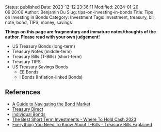 Status: published
Date: 2023-12-12 23:36:11
Modified: 2024-01-20 09:26:06
Author: Benjamin Du
Slug: tips-on-investing-in-bonds
Title: Tips on Investing in Bonds
Category: Investment
Tags: Investment, treasury, bill, note, bond, TIPS, money, savings

**Things on this page are fragmentary and immature notes/thoughts of the author. Please read with your own judgement!**

- US Treasury Bonds (long-term)
- Treasury Notes (middle-term)
- Treasury Bills (T-Bills) (short-term)
- Treasury TIPS
- US Treasury Savings Bonds 
    - EE Bonds
    - I Bonds (Inflation-linked Bonds)

## References

- [A Guide to Navigating the Bond Market](https://www.schwab.com/learn/story/guide-to-navigating-bond-market?cmp=em-XCS)
- [Treasury Direct](https://www.treasurydirect.gov/)
- [Individual Bonds](https://www.schwab.com/fixed-income/individual-bonds?src=SEM&ef_id=CjwKCAiApuCrBhAuEiwA8VJ6JmCOZTxIig9EEMUGbOB8j_rrqvIKDUU5Il1HnQpqnGCGkkv1OxhvGBoCnlAQAvD_BwE:G:s&s_kwcid=AL!5158!3!661194950835!e!!g!!how%20to%20buy%20corporate%20bonds!718279563!39135221162&keywordid=aud-314039084389:kwd-1788267361&gad_source=1&gclid=CjwKCAiApuCrBhAuEiwA8VJ6JmCOZTxIig9EEMUGbOB8j_rrqvIKDUU5Il1HnQpqnGCGkkv1OxhvGBoCnlAQAvD_BwE)
- [The Best Short Term Investments - Where To Hold Cash 2023](https://www.youtube.com/watch?v=qw-vhZWAB20)
- [Everything You Need To Know About T-Bills - Treasury Bills Explained](https://www.youtube.com/watch?v=ZMX2hp_nXiM)
